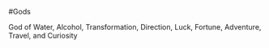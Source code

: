 #Gods 


God of Water, Alcohol, Transformation, Direction, Luck, Fortune, Adventure, Travel, and Curiosity